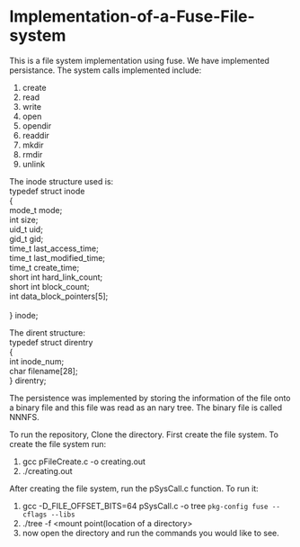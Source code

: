 # Implementation-of-a-Fuse-File-system
This is a file system implementation using fuse. 
We have implemented persistance.
The system calls implemented include:
1. create
2. read
3. write
4. open
5. opendir
6. readdir
7. mkdir
8. rmdir
9. unlink

The inode structure used is:<br/>
typedef struct inode<br/>
{<br/>
    mode_t mode;<br/>
    int size;<br/>
    uid_t uid;<br/>
    gid_t gid;<br/>
    time_t last_access_time;<br/>
    time_t last_modified_time;<br/>
    time_t create_time;<br/>
    short int hard_link_count;<br/>
    short int block_count;<br/>
    int data_block_pointers[5];<br/>
<br/>
} inode;<br/>

The dirent structure:<br/>
typedef struct direntry<br/>
{<br/>
    int inode_num;<br/>
    char filename[28];<br/>
} direntry;<br/>

The persistence was implemented by storing the information of the file onto a binary file and this file was read as an nary tree. The binary file is called NNNFS.<br/>

To run the repository,
Clone the directory.
First create the file system. To create the file system run:
1. gcc pFileCreate.c -o creating.out
2. ./creating.out

After creating the file system, run the pSysCall.c function.
To run it:
1. gcc -D_FILE_OFFSET_BITS=64 pSysCall.c -o tree `pkg-config fuse --cflags --libs`
2. ./tree -f <mount point(location of a directory>
3. now open the directory and run the commands you would like to see.
